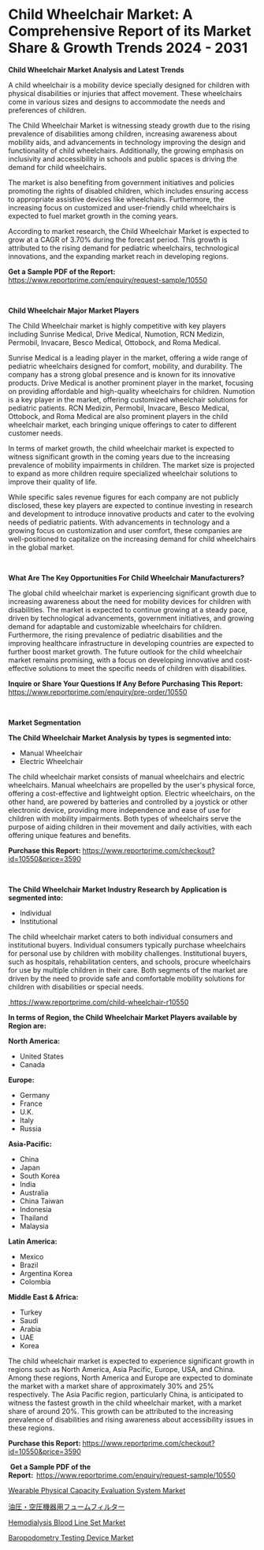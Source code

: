 <p><h1>Child Wheelchair Market: A Comprehensive Report of its Market Share & Growth Trends 2024 - 2031</h1></p><p><strong>Child Wheelchair Market Analysis and Latest Trends</strong></p>
<p><p>A child wheelchair is a mobility device specially designed for children with physical disabilities or injuries that affect movement. These wheelchairs come in various sizes and designs to accommodate the needs and preferences of children.</p><p>The Child Wheelchair Market is witnessing steady growth due to the rising prevalence of disabilities among children, increasing awareness about mobility aids, and advancements in technology improving the design and functionality of child wheelchairs. Additionally, the growing emphasis on inclusivity and accessibility in schools and public spaces is driving the demand for child wheelchairs.</p><p>The market is also benefiting from government initiatives and policies promoting the rights of disabled children, which includes ensuring access to appropriate assistive devices like wheelchairs. Furthermore, the increasing focus on customized and user-friendly child wheelchairs is expected to fuel market growth in the coming years.</p><p>According to market research, the Child Wheelchair Market is expected to grow at a CAGR of 3.70% during the forecast period. This growth is attributed to the rising demand for pediatric wheelchairs, technological innovations, and the expanding market reach in developing regions.</p></p>
<p><strong>Get a Sample PDF of the Report:&nbsp;</strong> <a href="https://www.reportprime.com/enquiry/request-sample/10550">https://www.reportprime.com/enquiry/request-sample/10550</a></p>
<p>&nbsp;</p>
<p><strong>Child Wheelchair Major Market Players</strong></p>
<p><p>The Child Wheelchair market is highly competitive with key players including Sunrise Medical, Drive Medical, Numotion, RCN Medizin, Permobil, Invacare, Besco Medical, Ottobock, and Roma Medical. </p><p>Sunrise Medical is a leading player in the market, offering a wide range of pediatric wheelchairs designed for comfort, mobility, and durability. The company has a strong global presence and is known for its innovative products. Drive Medical is another prominent player in the market, focusing on providing affordable and high-quality wheelchairs for children. Numotion is a key player in the market, offering customized wheelchair solutions for pediatric patients. RCN Medizin, Permobil, Invacare, Besco Medical, Ottobock, and Roma Medical are also prominent players in the child wheelchair market, each bringing unique offerings to cater to different customer needs.</p><p>In terms of market growth, the child wheelchair market is expected to witness significant growth in the coming years due to the increasing prevalence of mobility impairments in children. The market size is projected to expand as more children require specialized wheelchair solutions to improve their quality of life.</p><p>While specific sales revenue figures for each company are not publicly disclosed, these key players are expected to continue investing in research and development to introduce innovative products and cater to the evolving needs of pediatric patients. With advancements in technology and a growing focus on customization and user comfort, these companies are well-positioned to capitalize on the increasing demand for child wheelchairs in the global market.</p></p>
<p>&nbsp;</p>
<p><strong>What Are The Key Opportunities For Child Wheelchair Manufacturers?</strong></p>
<p><p>The global child wheelchair market is experiencing significant growth due to increasing awareness about the need for mobility devices for children with disabilities. The market is expected to continue growing at a steady pace, driven by technological advancements, government initiatives, and growing demand for adaptable and customizable wheelchairs for children. Furthermore, the rising prevalence of pediatric disabilities and the improving healthcare infrastructure in developing countries are expected to further boost market growth. The future outlook for the child wheelchair market remains promising, with a focus on developing innovative and cost-effective solutions to meet the specific needs of children with disabilities.</p></p>
<p><strong>Inquire or Share Your Questions If Any Before Purchasing This Report:</strong> <a href="https://www.reportprime.com/enquiry/pre-order/10550">https://www.reportprime.com/enquiry/pre-order/10550</a></p>
<p>&nbsp;</p>
<p><strong>Market Segmentation</strong></p>
<p><strong>The Child Wheelchair Market Analysis by types is segmented into:</strong></p>
<p><ul><li>Manual Wheelchair</li><li>Electric Wheelchair</li></ul></p>
<p><p>The child wheelchair market consists of manual wheelchairs and electric wheelchairs. Manual wheelchairs are propelled by the user's physical force, offering a cost-effective and lightweight option. Electric wheelchairs, on the other hand, are powered by batteries and controlled by a joystick or other electronic device, providing more independence and ease of use for children with mobility impairments. Both types of wheelchairs serve the purpose of aiding children in their movement and daily activities, with each offering unique features and benefits.</p></p>
<p><strong>Purchase this Report:&nbsp;</strong><a href="https://www.reportprime.com/checkout?id=10550&price=3590">https://www.reportprime.com/checkout?id=10550&price=3590</a></p>
<p>&nbsp;</p>
<p><strong>The Child Wheelchair Market Industry Research by Application is segmented into:</strong></p>
<p><ul><li>Individual</li><li>Institutional</li></ul></p>
<p><p>The child wheelchair market caters to both individual consumers and institutional buyers. Individual consumers typically purchase wheelchairs for personal use by children with mobility challenges. Institutional buyers, such as hospitals, rehabilitation centers, and schools, procure wheelchairs for use by multiple children in their care. Both segments of the market are driven by the need to provide safe and comfortable mobility solutions for children with disabilities or special needs.</p></p>
<p><a href="https://www.reportprime.com/child-wheelchair-r10550">&nbsp;https://www.reportprime.com/child-wheelchair-r10550</a></p>
<p><strong>In terms of Region, the Child Wheelchair Market Players available by Region are:</strong></p>
<p>
    <p> <strong> North America: </strong>
        <ul>
            <li>United States</li>
            <li>Canada</li>
        </ul>
        </p> 
    <p> <strong> Europe: </strong>
        <ul>
            <li>Germany</li>
            <li>France</li>
            <li>U.K.</li>
            <li>Italy</li>
            <li>Russia</li>
        </ul>
        </p> 
    <p> <strong> Asia-Pacific: </strong>
        <ul>
            <li>China</li>
            <li>Japan</li>
            <li>South Korea</li>
            <li>India</li>
            <li>Australia</li>
            <li>China Taiwan</li>
            <li>Indonesia</li>
            <li>Thailand</li>
            <li>Malaysia</li>
        </ul>
        </p> 
    <p> <strong> Latin America: </strong>
        <ul>
            <li>Mexico</li>
            <li>Brazil</li>
            <li>Argentina Korea</li>
            <li>Colombia</li>
        </ul>
        </p> 
    <p> <strong> Middle East & Africa: </strong>
        <ul>
            <li>Turkey</li>
            <li>Saudi</li>
            <li>Arabia</li>
            <li>UAE</li>
            <li>Korea</li>
        </ul>
    </p>
    </p>
<p><p>The child wheelchair market is expected to experience significant growth in regions such as North America, Asia Pacific, Europe, USA, and China. Among these regions, North America and Europe are expected to dominate the market with a market share of approximately 30% and 25% respectively. The Asia Pacific region, particularly China, is anticipated to witness the fastest growth in the child wheelchair market, with a market share of around 20%. This growth can be attributed to the increasing prevalence of disabilities and rising awareness about accessibility issues in these regions.</p></p>
<p><strong>Purchase this Report: </strong><a href="https://www.reportprime.com/checkout?id=10550&price=3590">https://www.reportprime.com/checkout?id=10550&price=3590</a></p>
<p>&nbsp;<strong>Get a Sample PDF of the Report:&nbsp;&nbsp;</strong><a href="https://www.reportprime.com/enquiry/request-sample/10550">https://www.reportprime.com/enquiry/request-sample/10550</a></p>
<p><strong></strong></p>
<p><p><a href="https://github.com/ajohirul8010/Market-Research-Report-List-1/blob/main/wearable-physical-capacity-evaluation-system-market.md">Wearable Physical Capacity Evaluation System Market</a></p><p><a href="https://github.com/SimeonBode1/Market-Research-Report-List-2/blob/main/939240386152.md">油圧・空圧機器用フュームフィルター</a></p><p><a href="https://github.com/goodweq44/Market-Research-Report-List-2/blob/main/hemodialysis-blood-line-set-market.md">Hemodialysis Blood Line Set Market</a></p><p><a href="https://github.com/jahid123ahm/Market-Research-Report-List-2/blob/main/baropodometry-testing-device-market.md">Baropodometry Testing Device Market</a></p></p>
